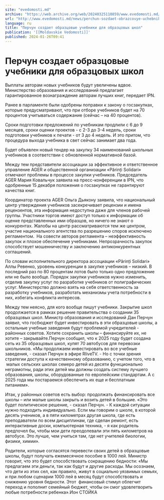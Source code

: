 ```yaml
---
site: "evedomosti.md"
archive: "https://web.archive.org/web/20240325110859/www.evedomosti.md/news/perchun-sozdaet-obrazcovye-uchebniki-dlya-obrazcovyh-shkol"
url: "http://www.evedomosti.md/news/perchun-sozdaet-obrazcovye-uchebniki-dlya-obrazcovyh-shkol"
language: ru
title: "Перчун создает образцовые учебники для образцовых школ"
publication: '[[Moldavskie Vedomosti]]'
published: 2024-01-26T09:41
---
```


# Перчун создает образцовые учебники для образцовых школ

Выплаты авторам новых учебников будут увеличены вдвое. Министерство образования и исследований предлагает гарантированное вознаграждение авторам лучших книг, передает IPN.

Ранее в парламенте были одобрены поправки к закону о госзакупках, которые предусматривают, что при отборе учебников будет на 70 процентов учитываться содержание (сейчас – на 40 процентов).

Сроки подготовки предложений по учебникам продлили с 6 до 9 месяцев, сроки оценки проектов - с 2-3 до 3-4 недель, сроки подготовки учебников к печати - от 3 до 4 недель. И это притом, что процедура выхода учебника в свет сейчас занимает два года.

Будет объявлен новый тендер на закупку 34 наименований школьных учебников в соответствии с обновленной нормативной базой.

Между тем представители ассоциации за эффективное и ответственное управление AGER и общественной организации «Părinți Solidari» отмечают проблемы в процессе закупки учебников. Председатель AGER Мария Ковальчук заявила на пресс-конференции в IPN, что одобренные 15 декабря положения о госзакупках не гарантируют качества книг.

Координатор проекта AGER Ольга Дьякону заявила, что национальный центр утверждения учебников засекречивает рецензии и имена рецензентов, эта информация недоступна даже для членов рабочей группы. Участники торгов имеют доступ только к информации об оценке представленных ими образцов, но ничего не знают о конкурентах. Жалобы на центр рассматриваются тем же центром, участие национального агентства по разрешению споров исключено регламентом.  На совести авторов регламента – неэффективность закупок и плохое обеспечение учебниками. Непрозрачность закупок способствует мошенничеству и заключению антиконкурентных соглашений.

По словам исполнительного директора ассоциации «Părinți Solidari» Аллы Ревенко, уровень конкуренции в закупке учебников – низкий. В последний раз по 80 процентам лотов было только одно предложение или не было вообще. Порядок закупки учебников нужно изменить, отделив закупку услуг по разработке учебников от полиграфических услуг. Министерство должно взять на себя ответственность за разработку учебников, разработать механизмы учета потребности в них, избегать конфликта интересов.

Между тем неясно, для кого вообще пишут учебники. Закрытие школ продолжается в рамках решение правительства о создании 35 образцовых школ. Министр образования и исследований Дан Перчун заявил, что госбюджет будет инвестировать в эти образцовые школы, а остальные учебные заведения будут проблемой учредителей - районных советов. Хотите сохранить школы – финансируйте их, не хотите – закрывайте.Перчун сообщил, что к 2025 году будет создана сеть из 35 образцовых школ, купят 70 автобусов для перевозки школьников. «Мы продолжаем инвестировать во все учебные заведения, - сказал Перчун в эфире RliveTV. - Но с точки зрения стратегии доступа к качественному образованию, с учетом того, что в  малых сельских школах семеро детей из десяти функционально неграмотны, ради этих детей мы должны создать систему лучшего образования, школы, оборудованные по европейским стандартам. А с 2025 года мы постараемся обеспечить их еще и бесплатным питанием».

Итак, у районных советов есть выбор: продолжать финансировать все школы – или малые школы закрыть и возить детей в большие. «Это будет политическое решение, - сказал Перчун. - К каждой ситуации нужно подходить индивидуально. Если мы говорим о школе, в которой десять учеников, а в пяти километрах другая школа, где есть преподаватели по всем дисциплинам, где сделан ремонт, есть интерактивные доски, компьютерная техника, - я как родитель предпочел бы, чтобы мои дети преодолевали эти пять километров на автобусе. Это лучше, чем учиться там, где нет учителей биологии, физики, химии».

Родители, которые согласятся перевести своих детей в образцовые школы, будут получать ежемесячное пособие в 1000 лей. Министр говорит, что это будет способствовать сокращению бедности: «Мы предлагаем эти деньги, так как будут и другие расходы. Мы осознаем, что дети из этих сел, как правило, живут в социально уязвимых семьях, и при любом сценарии 1000 лей в месяц будут способствовать и снижению уровня бедности. Этот  финансовый стимул облегчит переход и пополнит семейный бюджет, чтобы он смог удовлетворить любые потребности ребенка».Ион СТОЙКА